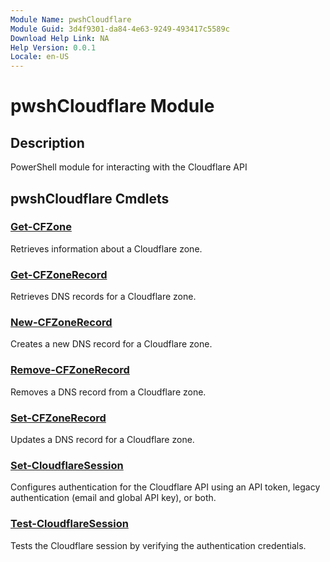 ```yaml
---
Module Name: pwshCloudflare
Module Guid: 3d4f9301-da84-4e63-9249-493417c5589c
Download Help Link: NA
Help Version: 0.0.1
Locale: en-US
---
```


# pwshCloudflare Module
## Description
PowerShell module for interacting with the Cloudflare API

## pwshCloudflare Cmdlets
### [Get-CFZone](Get-CFZone.md)
Retrieves information about a Cloudflare zone.

### [Get-CFZoneRecord](Get-CFZoneRecord.md)
Retrieves DNS records for a Cloudflare zone.

### [New-CFZoneRecord](New-CFZoneRecord.md)
Creates a new DNS record for a Cloudflare zone.

### [Remove-CFZoneRecord](Remove-CFZoneRecord.md)
Removes a DNS record from a Cloudflare zone.

### [Set-CFZoneRecord](Set-CFZoneRecord.md)
Updates a DNS record for a Cloudflare zone.

### [Set-CloudflareSession](Set-CloudflareSession.md)
Configures authentication for the Cloudflare API using an API token, legacy authentication (email and global API key), or both.

### [Test-CloudflareSession](Test-CloudflareSession.md)
Tests the Cloudflare session by verifying the authentication credentials.


